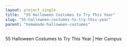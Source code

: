 ```yaml
---
layout: project_single
title:  "55 Halloween Costumes to Try This Year"
slug: "55-halloween-costumes-to-try-this-year"
parent: "homemade-halloween-costumes"
---
```

55 Halloween Costumes to Try This Year | Her Campus